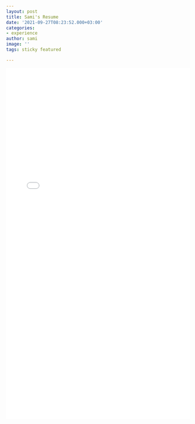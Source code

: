 ```yaml
---
layout: post
title: Sami's Resume
date: '2021-09-27T08:23:52.000+03:00'
categories:
- experience
author: sami
image: ''
tags: sticky featured

---
```

<embed src="/assets/files/resume.pdf" type="application/pdf" style="width: 100%; height: 100vw"/>